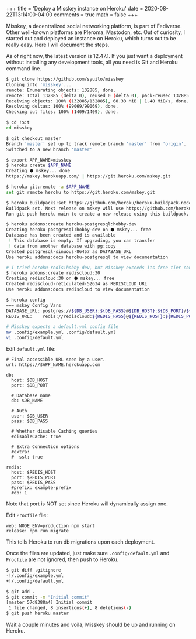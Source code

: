 +++
title = 'Deploy a Misskey instance on Heroku'
date = 2020-08-22T13:14:00-04:00
comments = true
math = false
+++

Misskey, a decentralized social networking platform, is part of Fediverse. Other well-known platforms are Pleroma, Mastodon, etc. Out of curiosity, I started out and deployed an instance on Heroku, which turns out to be really easy. Here I will document the steps.

As of right now, the latest version is 12.47.1. If you just want a deployment without installing any development tools, all you need is Git and Heroku command line.

```bash
$ git clone https://github.com/syuilo/misskey
Cloning into 'misskey'...
remote: Enumerating objects: 132885, done.
remote: Total 132885 (delta 0), reused 0 (delta 0), pack-reused 132885
Receiving objects: 100% (132885/132885), 68.33 MiB | 1.48 MiB/s, done.
Resolving deltas: 100% (99069/99069), done.
Checking out files: 100% (1409/1409), done.

$ cd !$:t
cd misskey

$ git checkout master
Branch 'master' set up to track remote branch 'master' from 'origin'.
Switched to a new branch 'master'

$ export APP_NAME=misskey
$ heroku create $APP_NAME
Creating ⬢ mskey... done
https://mskey.herokuapp.com/ | https://git.heroku.com/mskey.git

$ heroku git:remote -a $APP_NAME
set git remote heroku to https://git.heroku.com/mskey.git

$ heroku buildpacks:set https://github.com/heroku/heroku-buildpack-nodejs
Buildpack set. Next release on mskey will use https://github.com/heroku/heroku-buildpack-nodejs.
Run git push heroku main to create a new release using this buildpack.

$ heroku addons:create heroku-postgresql:hobby-dev
Creating heroku-postgresql:hobby-dev on ⬢ mskey... free
Database has been created and is available
 ! This database is empty. If upgrading, you can transfer
 ! data from another database with pg:copy
Created postgresql-sinuous-86457 as DATABASE_URL
Use heroku addons:docs heroku-postgresql to view documentation

# I tried heroku-redis:hobby-dev, but Misskey exceeds its free tier connection limit
$ heroku addons:create rediscloud:30
Creating rediscloud:30 on ⬢ mskey... free
Created rediscloud-reticulated-52634 as REDISCLOUD_URL
Use heroku addons:docs rediscloud to view documentation

$ heroku config
=== mskey Config Vars
DATABASE_URL: postgres://${DB_USER}:${DB_PASS}@${DB_HOST}:${DB_PORT}/${DB_NAME}
REDIS_URL:    redis://rediscloud:${REDIS_PASS}@${REDIS_HOST}:${REDIS_PORT}

# Misskey expects a default.yml config file
mv .config/example.yml .config/default.yml
vi .config/default.yml
```

Edit `default.yml` file:
```
# Final accessible URL seen by a user.
url: https://$APP_NAME.herokuapp.com

db:
  host: $DB_HOST
  port: $DB_PORT

  # Database name
  db: $DB_NAME

  # Auth
  user: $DB_USER
  pass: $DB_PASS

  # Whether disable Caching queries
  #disableCache: true

  # Extra Connection options
  #extra:
  #  ssl: true

redis:
  host: $REDIS_HOST
  port: $REDIS_PORT
  pass: $REDIS_PASS
  #prefix: example-prefix
  #db: 1
```
Note that port is NOT set since Heroku will dynamically assign one.

Edit `Procfile` file:
```
web: NODE_ENV=production npm start
release: npm run migrate
```
This tells Heroku to run db migrations upon each deployment.

Once the files are updated, just make sure `.config/default.yml` and `Procfile` are not ignored, then push to Heroku.

```bash
$ git diff .gitignore
-!/.config/example.yml
+!/.config/default.yml

$ git add .
$ git commit -m "Initial commit"
[master 57d8388a4] Initial commit
 1 file changed, 8 insertions(+), 8 deletions(-)
$ git push heroku master
```

Wait a couple minutes and voila, Misskey should be up and running on Heroku.
